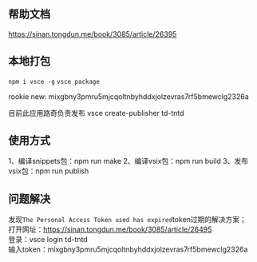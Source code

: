## 帮助文档
https://sinan.tongdun.me/book/3085/article/26395

## 本地打包
`npm i vsce -g`
`vsce package`


rookie
new: mixgbny3pmru5mjcqoltnbyhddxjolzevras7rf5bmewclg2326a


目前此应用路奇负责发布
vsce create-publisher td-tntd


## 使用方式
1、编译snippets包：npm run make
2、编译vsix包：npm run build
3、发布vsix包：npm run publish

## 问题解决
发现```The Personal Access Token used has expired```token过期的解决方案；  
打开网址：https://sinan.tongdun.me/book/3085/article/26495  
登录：vsce login td-tntd  
输入token：mixgbny3pmru5mjcqoltnbyhddxjolzevras7rf5bmewclg2326a


